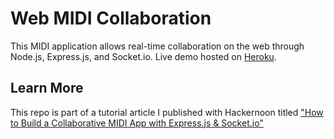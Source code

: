 # Web MIDI Collaboration

This MIDI application allows real-time collaboration on the web through Node.js, Express.js, and Socket.io. Live demo hosted on [Heroku](https://midi-collaboration.herokuapp.com/).

## Learn More

This repo is part of a tutorial article I published with Hackernoon titled ["How to Build a Collaborative MIDI App with Express.js & Socket.io"](https://hackernoon.com/how-to-build-a-collaborative-midi-app-with-express-js-socket-io-273663b63201)
